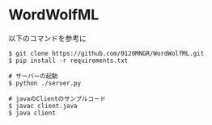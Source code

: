 # WordWolfML
以下のコマンドを参考に

```shell
$ git clone https://github.com/0120MNGR/WordWolfML.git
$ pip install -r requirements.txt

# サーバーの起動
$ python ./server.py

# javaのClientのサンプルコード
$ javac client.java
$ java client
```